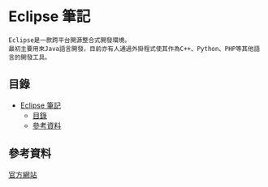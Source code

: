 # Eclipse 筆記

```
Eclipse是一款跨平台開源整合式開發環境。
最初主要用來Java語言開發，目前亦有人通過外掛程式使其作為C++、Python、PHP等其他語言的開發工具。
```

## 目錄

- [Eclipse 筆記](#eclipse-筆記)
	- [目錄](#目錄)
	- [參考資料](#參考資料)

## 參考資料

[官方網站](https://www.eclipse.org/)